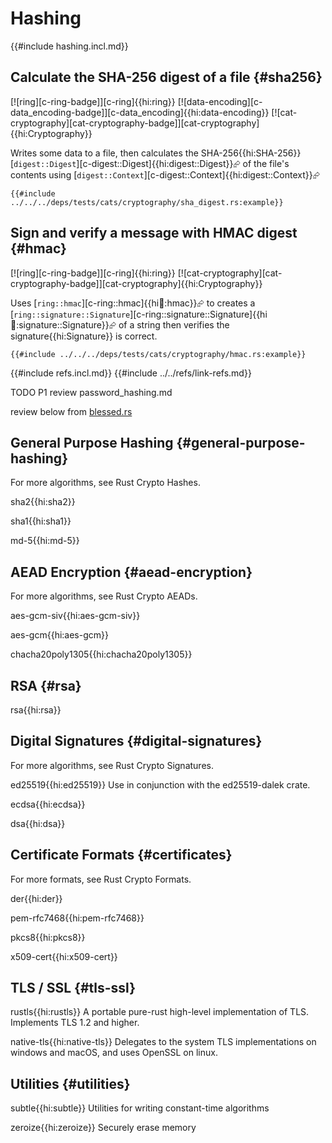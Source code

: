 # Hashing

{{#include hashing.incl.md}}

## Calculate the SHA-256 digest of a file {#sha256}

[![ring][c-ring-badge]][c-ring]{{hi:ring}} [![data-encoding][c-data_encoding-badge]][c-data_encoding]{{hi:data-encoding}} [![cat-cryptography][cat-cryptography-badge]][cat-cryptography]{{hi:Cryptography}}

Writes some data to a file, then calculates the SHA-256{{hi:SHA-256}} [`digest::Digest`][c-digest::Digest]{{hi:digest::Digest}}⮳ of the file's contents using [`digest::Context`][c-digest::Context]{{hi:digest::Context}}⮳

```rust,editable
{{#include ../../../deps/tests/cats/cryptography/sha_digest.rs:example}}
```

## Sign and verify a message with HMAC digest {#hmac}

[![ring][c-ring-badge]][c-ring]{{hi:ring}} [![cat-cryptography][cat-cryptography-badge]][cat-cryptography]{{hi:Cryptography}}

Uses [`ring::hmac`][c-ring::hmac]{{hi:ring::hmac}}⮳ to creates a [`ring::signature::Signature`][c-ring::signature::Signature]{{hi:ring::signature::Signature}}⮳ of a string then verifies the signature{{hi:Signature}} is correct.

```rust,editable
{{#include ../../../deps/tests/cats/cryptography/hmac.rs:example}}
```

{{#include refs.incl.md}}
{{#include ../../refs/link-refs.md}}

<div class="hidden">
TODO P1 review password_hashing.md

review below from [blessed.rs][blessed.rs]

[blessed.rs]: https://blessed.rs/crates

## General Purpose Hashing {#general-purpose-hashing}

For more algorithms, see Rust Crypto Hashes.

sha2{{hi:sha2}}

sha1{{hi:sha1}}

md-5{{hi:md-5}}

## AEAD Encryption {#aead-encryption}

For more algorithms, see Rust Crypto AEADs.

aes-gcm-siv{{hi:aes-gcm-siv}}

aes-gcm{{hi:aes-gcm}}

chacha20poly1305{{hi:chacha20poly1305}}

## RSA {#rsa}

rsa{{hi:rsa}}

## Digital Signatures {#digital-signatures}

For more algorithms, see Rust Crypto Signatures.

ed25519{{hi:ed25519}}
Use in conjunction with the ed25519-dalek crate.

ecdsa{{hi:ecdsa}}

dsa{{hi:dsa}}

## Certificate Formats {#certificates}

For more formats, see Rust Crypto Formats.

der{{hi:der}}

pem-rfc7468{{hi:pem-rfc7468}}

pkcs8{{hi:pkcs8}}

x509-cert{{hi:x509-cert}}

## TLS / SSL {#tls-ssl}

rustls{{hi:rustls}}
A portable pure-rust high-level implementation of TLS. Implements TLS 1.2 and higher.

native-tls{{hi:native-tls}}
Delegates to the system TLS implementations on windows and macOS, and uses OpenSSL on linux.

## Utilities {#utilities}

subtle{{hi:subtle}}
Utilities for writing constant-time algorithms

zeroize{{hi:zeroize}}
Securely erase memory

</div>
